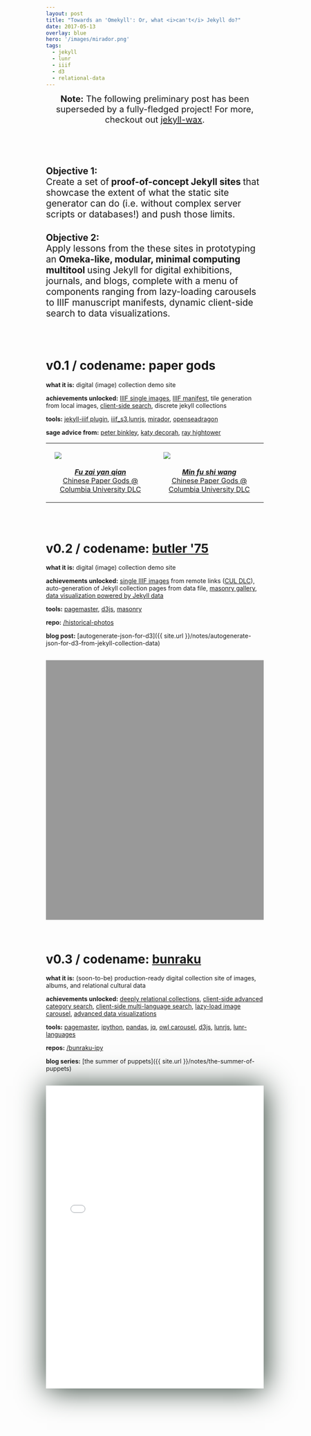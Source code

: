 ```yaml
---
layout: post
title: "Towards an 'Omekyll': Or, what <i>can't</i> Jekyll do?"
date: 2017-05-13
overlay: blue
hero: '/images/mirador.png'
tags:
  - jekyll
  - lunr
  - iiif
  - d3
  - relational-data
---
```


<center><div markdown="span" class="alert alert-info" role="alert" style="margin-bottom:30px;font-size:20px;">
  <i class="fa fa-info-circle"></i> <b>Note:</b> The following preliminary post has been superseded by a fully-fledged project! For more, checkout out <a href="{{ site.baseurl }}/projects/wax">jekyll-wax</a>.
</div></center>

<br><br>

## Objective 1:<br><span style="font-weight:400">Create a set of</span> proof-of-concept Jekyll sites <span style="font-weight:400">that showcase the extent of what the static site generator can do (i.e. without complex server scripts or databases!) and push those limits.</span>

## Objective 2:<br><span style="font-weight:400">Apply lessons from the these sites in prototyping an </span>Omeka-like, modular, minimal computing multitool <span style="font-weight:400"> using Jekyll for digital exhibitions, journals, and blogs, complete with a menu of components ranging from lazy-loading carousels to IIIF manuscript manifests, dynamic client-side search to data visualizations.</span>

<br><br>

# v0.1 / codename: paper gods

__what it is:__ digital (image) collection demo site

__achievements unlocked:__ [IIIF single images](), [IIIF manifest](), tile generation from local images, [client-side search](), discrete jekyll collections

__tools:__ [jekyll-iiif plugin](https://github.com/pbinkley/jekyll-iiif), [iiif_s3](https://github.com/cmoa/iiif_s3),[lunrjs](https://github.com/olivernn/lunr.js), [mirador](https://github.com/ProjectMirador/mirador), [openseadragon](https://github.com/openseadragon/openseadragon)

__sage advice from:__ [peter binkley](https://pbinkley.github.io/jekyll-iiif/), [katy decorah](http://katydecorah.com/code/lunr-and-jekyll/), [ray hightower](http://rayhightower.com/blog/2016/01/04/how-to-make-lunrjs-jekyll-work-together/)


<center><table>
  <tr>
    <td style="padding:20px">
      <a href="https://dlc.library.columbia.edu/catalog/ldpd:114041"><img src="{{ site.baseurl }}/images/papergod.jpg"/><br><br>
      <center><i><b>Fu zai yan qian</b></i><br>Chinese Paper Gods @ Columbia University DLC</center></a>
    </td>
    <td style="padding:20px">
      <a href="https://dlc.library.columbia.edu/catalog/ldpd:114222"><img src="{{ site.baseurl }}/images/papergod3.jpg" /><br><br>
      <center><i><b>Min fu shi wang</b></i><br>Chinese Paper Gods @ Columbia University DLC</center></a>
    </td>
  </tr>
</table></center>

<br>
<br>

# v0.2 / codename: [butler '75](https://mnyrop.github.io/historical-photos)

__what it is:__ digital (image) collection demo site

__achievements unlocked:__ [single IIIF images](https://mnyrop.github.io/historical-photos/photos/1/) from remote links ([CUL DLC](https://dlc.library.columbia.edu/catalog/cul:tx95x69pph)), auto-generation of Jekyll collection pages from data file, [masonry gallery](https://mnyrop.github.io/historical-photos/photos/index.html), [data visualization powered by Jekyll data](https://mnyrop.github.io/historical-photos/namegraph)

__tools:__ [pagemaster](https://github.com/mnyrop/pagemaster), [d3js](https://d3js.org/), [masonry](https://unpkg.com/masonry-layout@4.2.0)

__repo:__ [/historical-photos](https://github.com/mnyrop/historical-photos)

__blog post:__ [autogenerate-json-for-d3]({{ site.url }}/notes/autogenerate-json-for-d3-from-jekyll-collection-data)

<br>

<div id="openseadragon1" style="height: 600px;background-color:#999;"></div>
<script src="https://cdnjs.cloudflare.com/ajax/libs/openseadragon/2.3.1/openseadragon.min.js"></script>
<script type="text/javascript">
    var viewer = OpenSeadragon({
        id: "openseadragon1",
        prefixUrl: "https://cdnjs.cloudflare.com/ajax/libs/openseadragon/2.3.1/images/",
        tileSources: "https://derivativo-1.library.columbia.edu/iiif/2/ldpd:341137/info.json"
    });
</script>

<br>
<br>


# v0.3 / codename: [bunraku](https://bunraku.cul.columbia.edu/)

__what it is:__ (soon-to-be) production-ready digital collection site of images, albums, and relational cultural data

__achievements unlocked:__ [deeply relational collections](), [client-side advanced category search](), [client-side multi-language search](), [lazy-load image carousel](), [advanced data visualizations]()

__tools:__ [pagemaster](https://github.com/mnyrop/pagemaster), [ipython](), [pandas](), [jq](), [owl carousel](), [d3js](), [lunrjs](), [lunr-languages]()

__repos:__ [/bunraku-ipy](https://github.com/mnyrop/bunraku-ipy)

__blog series:__ [the summer of puppets]({{ site.url }}/notes/the-summer-of-puppets)

<br>

<iframe width="100%" height="700" src="//jsfiddle.net/marii_/zkdzy0qq/2/embedded/result,js/" allowfullscreen="allowfullscreen" frameborder="0" style="box-shadow: 2px 2px 4pc #23352a;"></iframe>

<br>
<br>
